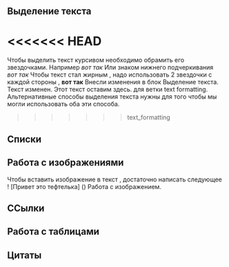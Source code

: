 ## Выделение текста
<<<<<<< HEAD
=======
Чтобы выделить текст курсивом необходимо обрамить его звездочками. Например *вот так* Или знаком нижнего подчеркивания _вот так_
Чтобы текст стал жирным , надо использовать 2 звездочки с каждой стороны , **вот так** 
Внесли изменения в блок Выделение текста. Текст изменен. Этот текст оставим здесь. для ветки text formatting.
Альтернативные способы выделения текста нужны для того чтобы мы могли использовать оба эти способа.
>>>>>>> text_formatting

## Cписки

## Работа с изображениями 
Чтобы вставить изображение в текст , достаточно написать следующее ! [Привет это тефтелька] () Работа с изображением.

## ССылки

## Работа с таблицами

## Цитаты

